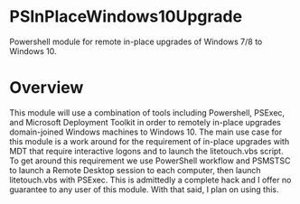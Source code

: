 # PSInPlaceWindows10Upgrade
Powershell module for remote in-place upgrades of Windows 7/8 to Windows 10.

# Overview
This module will use a combination of tools including Powershell, PSExec, and Microsoft Deployment Toolkit in order to remotely in-place upgrades domain-joined Windows machines to Windows 10. The main use case for this module is a work around for the requirement of in-place upgrades with MDT that require interactive logons and to launch the litetouch.vbs script. To get around this requirement we use PowerShell workflow and PSMSTSC to launch a Remote Desktop session to each computer, then launch litetouch.vbs with PSExec. This is admittedly a complete hack and I offer no guarantee to any user of this module. With that said, I plan on using this.


